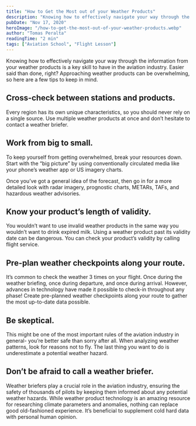 ```yaml
---
title: "How to Get the Most out of your Weather Products"
description: "Knowing how to effectively navigate your way through the information from your weather products is a key skill to have in the aviation industry. Easier said than done, right? Approaching weather products can be overwhelming, so here are a few tips to keep in mind."
pubDate: "Nov 17, 2020"
heroImage: "/how-to-get-the-most-out-of-your-weather-products.webp"
author: "Tomas Peralta"
readingTime: "2 min"
tags: ["Aviation School", "Flight Lesson"]
---
```


Knowing how to effectively navigate your way through the information from your weather products is a key skill to have in the aviation industry. Easier said than done, right? Approaching weather products can be overwhelming, so here are a few tips to keep in mind.

## Cross-check between stations and products.

Every region has its own unique characteristics, so you should never rely on a single source. Use multiple weather products at once and don’t hesitate to contact a weather briefer.

## Work from big to small.

To keep yourself from getting overwhelmed, break your resources down. Start with the “big picture” by using conventionally circulated media like your phone’s weather app or US imagery charts.

Once you’ve got a general idea of the forecast, then go in for a more detailed look with radar imagery, prognostic charts, METARs, TAFs, and hazardous weather advisories.

## Know your product’s length of validity.

You wouldn’t want to use invalid weather products in the same way you wouldn’t want to drink expired milk. Using a weather product past its validity date can be dangerous. You can check your product’s validity by calling flight service.

## Pre-plan weather checkpoints along your route.

It’s common to check the weather 3 times on your flight. Once during the weather briefing, once during departure, and once during arrival. However, advances in technology have made it possible to check-in throughout any phase! Create pre-planned weather checkpoints along your route to gather the most up-to-date data possible.

## Be skeptical.

This might be one of the most important rules of the aviation industry in general- you’re better safe than sorry after all. When analyzing weather patterns, look for reasons not to fly. The last thing you want to do is underestimate a potential weather hazard.

## Don’t be afraid to call a weather briefer.

Weather briefers play a crucial role in the aviation industry, ensuring the safety of thousands of pilots by keeping them informed about any potential weather hazards. While weather product technology is an amazing resource for researching climate parameters and anomalies, nothing can replace good old-fashioned experience. It’s beneficial to supplement cold hard data with personal human opinion.
